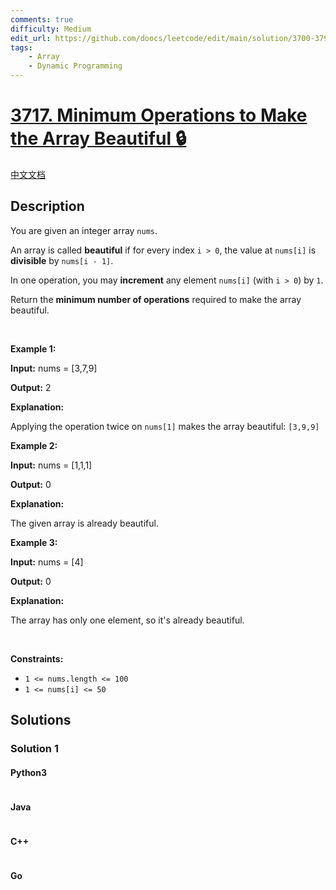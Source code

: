 ```yaml
---
comments: true
difficulty: Medium
edit_url: https://github.com/doocs/leetcode/edit/main/solution/3700-3799/3717.Minimum%20Operations%20to%20Make%20the%20Array%20Beautiful/README_EN.md
tags:
    - Array
    - Dynamic Programming
---
```


<!-- problem:start -->

# [3717. Minimum Operations to Make the Array Beautiful 🔒](https://leetcode.com/problems/minimum-operations-to-make-the-array-beautiful)

[中文文档](/solution/3700-3799/3717.Minimum%20Operations%20to%20Make%20the%20Array%20Beautiful/README.md)

## Description

<!-- description:start -->

<p>You are given an integer array <code>nums</code>.</p>

<p>An array is called <strong>beautiful</strong> if for every index <code>i &gt; 0</code>, the value at <code>nums[i]</code> is <strong>divisible</strong> by <code>nums[i - 1]</code>.</p>

<p>In one operation, you may <strong>increment</strong> any element <code>nums[i]</code> (with <code>i &gt; 0</code>) by <code>1</code>.</p>

<p>Return the <strong>minimum number of operations</strong> required to make the array beautiful.</p>

<p>&nbsp;</p>
<p><strong class="example">Example 1:</strong></p>

<div class="example-block">
<p><strong>Input:</strong> <span class="example-io">nums = [3,7,9]</span></p>

<p><strong>Output:</strong> <span class="example-io">2</span></p>

<p><strong>Explanation:</strong></p>

<p>Applying the operation twice on <code>nums[1]</code> makes the array beautiful: <code>[3,9,9]</code></p>
</div>

<p><strong class="example">Example 2:</strong></p>

<div class="example-block">
<p><strong>Input:</strong> <span class="example-io">nums = [1,1,1]</span></p>

<p><strong>Output:</strong> <span class="example-io">0</span></p>

<p><strong>Explanation:</strong></p>

<p>The given array is already beautiful.</p>
</div>

<p><strong class="example">Example 3:</strong></p>

<div class="example-block">
<p><strong>Input:</strong> <span class="example-io">nums = [4]</span></p>

<p><strong>Output:</strong> <span class="example-io">0</span></p>

<p><strong>Explanation:</strong></p>

<p>The array has only one element, so it&#39;s already beautiful.</p>
</div>

<p>&nbsp;</p>
<p><strong>Constraints:</strong></p>

<ul>
	<li><code>1 &lt;= nums.length &lt;= 100</code></li>
	<li><code>1 &lt;= nums[i] &lt;= 50​​​</code></li>
</ul>

<!-- description:end -->

## Solutions

<!-- solution:start -->

### Solution 1

<!-- tabs:start -->

#### Python3

```python

```

#### Java

```java

```

#### C++

```cpp

```

#### Go

```go

```

<!-- tabs:end -->

<!-- solution:end -->

<!-- problem:end -->
